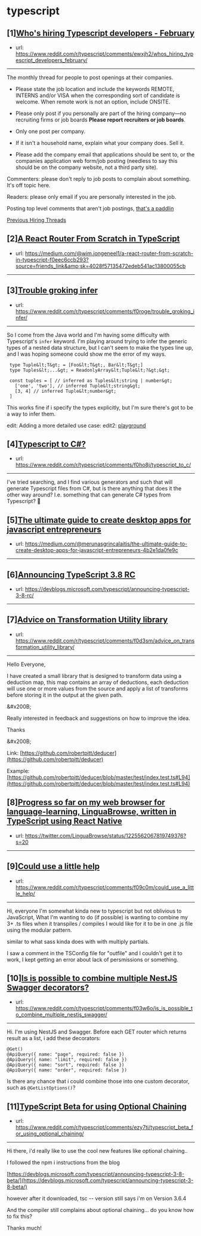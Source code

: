 # typescript
## [1][Who's hiring Typescript developers - February](https://www.reddit.com/r/typescript/comments/ewxjh2/whos_hiring_typescript_developers_february/)
- url: https://www.reddit.com/r/typescript/comments/ewxjh2/whos_hiring_typescript_developers_february/
---
The monthly thread for people to post openings at their companies.

* Please state the job location and include the keywords REMOTE, INTERNS and/or VISA when the corresponding sort of candidate is welcome. When remote work is not an option, include ONSITE.

* Please only post if you personally are part of the hiring company—no recruiting firms or job boards **Please report recruiters or job boards**. 

* Only one post per company. 

* If it isn't a household name, explain what your company does. Sell it.

* Please add the company email that applications should be sent to, or the companies application web form/job posting (needless to say this should be on the company website, not a third party site).


Commenters: please don't reply to job posts to complain about something. It's off topic here.

Readers: please only email if you are personally interested in the job. 

Posting top level comments that aren't job postings, [that's a paddlin](https://i.imgur.com/FxMKfnY.jpg)

[Previous Hiring Threads](https://www.reddit.com/r/typescript/search?sort=new&amp;restrict_sr=on&amp;q=flair%3AMonthly%2BHiring%2BThread)
## [2][A React Router From Scratch in TypeScript](https://www.reddit.com/r/typescript/comments/f18o3l/a_react_router_from_scratch_in_typescript/)
- url: https://medium.com/@wim.jongeneel1/a-react-router-from-scratch-in-typescript-f0eec6ccb293?source=friends_link&amp;sk=4028f57135472edeb541ac13800055cb
---

## [3][Trouble groking infer](https://www.reddit.com/r/typescript/comments/f0roge/trouble_groking_infer/)
- url: https://www.reddit.com/r/typescript/comments/f0roge/trouble_groking_infer/
---
So I come from the Java world and I'm having some difficulty with Typescript's `infer` keyword. I'm playing around trying to infer the generic types of a nested data structure, but I can't seem to make the types line up, and I was hoping someone could show me the error of my ways. 

     type Tuple&lt;T&gt; = [Foo&lt;T&gt;, Bar&lt;T&gt;]
     type Tuples&lt;...&gt; = ReadonlyArray&lt;Tuple&lt;?&gt;&gt;

     const tuples = [ // inferred as Tuples&lt;string | number&gt; 
       ['one', 'two'], // inferred Tuple&lt;string&gt;
       [3, 4] // inferred Tuple&lt;number&gt;
     ]

This works fine if i specify the types explicitly, but I'm sure there's got to be a way to infer them.

edit: Adding a more detailed use case: 
edit2: [playground](https://www.typescriptlang.org/play/#code/C4TwDgpgBAYg9nAPAFQHxQLxQN5QG4CGANgFxTJQC+AUKJFAEIEBOK6WucwAFhM2RRrUA9MNgIoBAHYATRiyhSIEOT2gBnAgFtoAcwhLmASwDGUOtDAttEYH2rnw0ZAFcwRCG0xQA2vCRoADTyrGgAug4W5G4e6l5YAEoQBDJwUkQgAILMzAQgKDGeaKjU1CZp6sBQqQDKcDo8RlK63mwAFABmCGT+bMEARixkTKGoAJRkeHBGchjo2A5QS+VS6nAeAHREcLptFnAdUF1wG4REY4vLFesQWzt7TgdQg8wbXLzMF1SlUCuV5m53BAABLSGQeZitNBtDaw4CFdQCBFsMaYeaXLqQtp-Ko+Y4DFhhKBPeFA9SohZLKm1eq2bhNXb454sL5LGjfByiapwCDqKQAciq5S0YCMHk5YiiUhcWn6fCgRnUii4knU6iMuikBH6HnMcBCiEqxmaJV+FSqgwAXt5SUDQbIIW1Lj5cGcyPy0hB+VRgpw1PwoIKAO5wb2UMLBLlNDp8ZgqaJAw3AY26U1LF34YhkADMPpwxP9ZAALFQiVzEABaCvc3kCoX1UW6ghK-aHK0KpWuMlJlOmi4S8z0pUh5gAa3UDhxUAAji4AB42wEee3gviIaWy+UAHygRoZUFQTqpGbdgc9Yd9BY+7uAIbDEagztdWagucol-efGLpYcYyAA)
## [4][Typescript to C#?](https://www.reddit.com/r/typescript/comments/f0ho8j/typescript_to_c/)
- url: https://www.reddit.com/r/typescript/comments/f0ho8j/typescript_to_c/
---
I've tried searching, and I find various generators and such that will generate Typescript files from C#, but is there anything that does it the other way around? I.e. something that can generate C# types from Typescript? 🤔
## [5][The ultimate guide to create desktop apps for javascript entrepreneurs](https://www.reddit.com/r/typescript/comments/f0tbqf/the_ultimate_guide_to_create_desktop_apps_for/)
- url: https://medium.com/@merunasgrincalaitis/the-ultimate-guide-to-create-desktop-apps-for-javascript-entrepreneurs-4b2e1da0fe9c
---

## [6][Announcing TypeScript 3.8 RC](https://www.reddit.com/r/typescript/comments/f01vnf/announcing_typescript_38_rc/)
- url: https://devblogs.microsoft.com/typescript/announcing-typescript-3-8-rc/
---

## [7][Advice on Transformation Utility library](https://www.reddit.com/r/typescript/comments/f0d3sm/advice_on_transformation_utility_library/)
- url: https://www.reddit.com/r/typescript/comments/f0d3sm/advice_on_transformation_utility_library/
---
Hello Everyone,

I have created a small library that is designed to transform data using a deduction map, this map contains an array of deductions, each deduction will use one or more values from the source and apply a list of transforms before storing it in the output at the given path.

&amp;#x200B;

Really interested in feedback and suggestions on how to improve the idea.

Thanks

&amp;#x200B;

Link: [https://github.com/robertpitt/deducer](https://github.com/robertpitt/deducer)

Example: [https://github.com/robertpitt/deducer/blob/master/test/index.test.ts#L94](https://github.com/robertpitt/deducer/blob/master/test/index.test.ts#L94)
## [8][Progress so far on my web browser for language-learning, LinguaBrowse, written in TypeScript using React Native](https://www.reddit.com/r/typescript/comments/f01it4/progress_so_far_on_my_web_browser_for/)
- url: https://twitter.com/LinguaBrowse/status/1225562067819749376?s=20
---

## [9][Could use a little help](https://www.reddit.com/r/typescript/comments/f09c0m/could_use_a_little_help/)
- url: https://www.reddit.com/r/typescript/comments/f09c0m/could_use_a_little_help/
---
Hi, everyone I'm somewhat kinda new to typescript but not oblivious to JavaScript, What I'm wanting to do (if possible) is wanting to combine my 3+ .ts files when it transpiles / compiles I would like for it to be in one .js file using the modular pattern.

similar to what sass kinda does with with multiply partials.

I saw a comment in the TSConfig file for "outfile" and I couldn't get it to work, I kept getting an error about lack of persmissions or something.
## [10][Is is possible to combine multiple NestJS Swagger decorators?](https://www.reddit.com/r/typescript/comments/f03w6o/is_is_possible_to_combine_multiple_nestjs_swagger/)
- url: https://www.reddit.com/r/typescript/comments/f03w6o/is_is_possible_to_combine_multiple_nestjs_swagger/
---
Hi. I'm using NestJS and Swagger. Before each GET router which returns result as a list, i add these decorators:

    @Get()
    @ApiQuery({ name: "page", required: false })
    @ApiQuery({ name: "limit", required: false })
    @ApiQuery({ name: "sort", required: false })
    @ApiQuery({ name: "order", required: false })

Is there any chance that i could combine those into one custom decorator, such as `@GetListOptions()`?
## [11][TypeScript Beta for using Optional Chaining](https://www.reddit.com/r/typescript/comments/ezy7ti/typescript_beta_for_using_optional_chaining/)
- url: https://www.reddit.com/r/typescript/comments/ezy7ti/typescript_beta_for_using_optional_chaining/
---
Hi there, i'd really like to use the cool new features like optional chaining..

I followed the npm i instructions from the blog

 [https://devblogs.microsoft.com/typescript/announcing-typescript-3-8-beta/](https://devblogs.microsoft.com/typescript/announcing-typescript-3-8-beta/) 

however after it downloaded, tsc -- version still says i'm on Version 3.6.4

And the compiler still complains about optional chaining... do you know how to fix this?

Thanks much!
